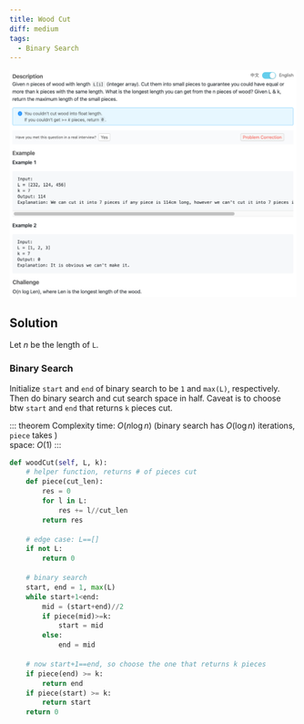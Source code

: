 ```yaml
---
title: Wood Cut
diff: medium
tags:
  - Binary Search
---
```


<img class="medium-zoom" src="/algo/wood-cut.png" alt="https://www.lintcode.com/problem/wood-cut">

## Solution

Let $n$ be the length of `L`.

### Binary Search

Initialize `start` and `end` of binary search to be `1` and `max(L)`, respectively. Then do binary search and cut search space in half. Caveat is to choose btw `start` and `end` that returns `k` pieces cut.

::: theorem Complexity
time: $O(n\log n)$ (binary search has $O(\log n)$ iterations, `piece` takes )  
space: $O(1)$
:::

```py
def woodCut(self, L, k):
    # helper function, returns # of pieces cut
    def piece(cut_len):
        res = 0
        for l in L:
            res += l//cut_len
        return res

    # edge case: L==[]
    if not L:
        return 0

    # binary search
    start, end = 1, max(L)
    while start+1<end:
        mid = (start+end)//2
        if piece(mid)>=k:
            start = mid
        else:
            end = mid

    # now start+1==end, so choose the one that returns k pieces
    if piece(end) >= k:
        return end
    if piece(start) >= k:
        return start
    return 0
```
